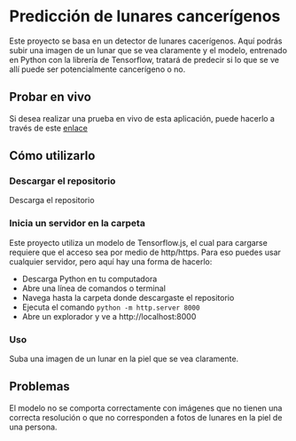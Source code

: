 # Predicción de lunares cancerígenos

Este proyecto se basa en un detector de lunares cacerígenos. Aquí podrás subir una imagen de un lunar que se vea claramente y el modelo, entrenado en Python con la librería de Tensorflow, tratará de predecir si lo que se ve allí puede ser potencialmente cancerígeno o no.

## Probar en vivo

Si desea realizar una prueba en vivo de esta aplicación, puede hacerlo a través de este [enlace](https://dete110910.github.io/cancer-prediction/)

## Cómo utilizarlo

### Descargar el repositorio
Descarga el repositorio 

### Inicia un servidor en la carpeta
Este proyecto utiliza un modelo de Tensorflow.js, el cual para cargarse requiere que el acceso sea por medio de http/https.
Para eso puedes usar cualquier servidor, pero aquí hay una forma de hacerlo:
- Descarga Python en tu computadora
- Abre una línea de comandos o terminal
- Navega hasta la carpeta donde descargaste el repositorio
- Ejecuta el comando `python -m http.server 8000`
- Abre un explorador y ve a http://localhost:8000
### Uso
Suba una imagen de un lunar en la piel que se vea claramente.

## Problemas
El modelo no se comporta correctamente con imágenes que no tienen una correcta resolución o que no corresponden a fotos de lunares en la piel de una persona.